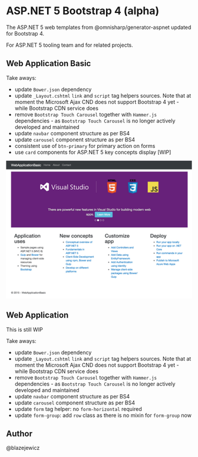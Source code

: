 # ASP.NET 5 Bootstrap 4 (alpha)

The ASP.NET 5 web templates from @omnisharp/generator-aspnet updated for Bootstrap 4.

For ASP.NET 5 tooling team and for related projects.

## Web Application Basic

Take aways:
* update `Bower.json` dependency
* update `_Layout.cshtml` `link` and `script` tag helpers sources. Note that at moment the Microsoft Ajax CND does not support Bootstrap 4 yet - while Bootstrap CDN service does
* remove `Bootstrap Touch Carousel` together with `Hammer.js` dependencies - as `Bootstrap Touch Carousel` is no longer actively developed and maintained
* update `navbar` component structure as per BS4
* update `carousel` component structure as per BS4
* consistent use of `btn-primary` for primary action on forms
* use `card` components for ASP.NET 5 key concepts display [WIP]

![Web Application Basic](assets/20150822103303.jpg)

## Web Application

This is still WIP

Take aways:
* update `Bower.json` dependency
* update `_Layout.cshtml` `link` and `script` tag helpers sources. Note that at moment the Microsoft Ajax CND does not support Bootstrap 4 yet - while Bootstrap CDN service does
* remove `Bootstrap Touch Carousel` together with `Hammer.js` dependencies - as `Bootstrap Touch Carousel` is no longer actively developed and maintained
* update `navbar` component structure as per BS4
* update `carousel` component structure as per BS4
* update `form` tag helper: no `form-horizontal` required
* update `form-group`: add `row` class as there is no mixin for `form-group` now


## Author

@blazejewicz
